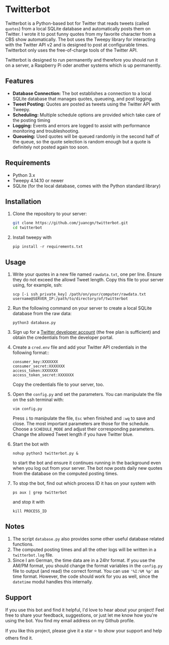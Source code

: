 # Twitterbot

Twitterbot is a Python-based bot for Twitter that reads tweets (called `quotes`) from a local SQLite database and automatically posts them on Twitter. I wrote it to post funny quotes from my favorite character from a CBS show automatically. The bot uses the Tweepy library for interacting with the Twitter API v2 and is designed to post at configurable times. Twitterbot only uses the free-of-charge tools of the Twitter API.

Twitterbot is designed to run permanently and therefore you should run it on a server, a Raspberry Pi oder another systems which is up permanently.

## Features

- **Database Connection:** The bot establishes a connection to a local SQLite database that manages quotes, queueing, and post logging.
- **Tweet Posting:** Quotes are posted as tweets using the Twitter API with Tweepy.
- **Scheduling:** Multiple schedule options are provided which take care of the posting timing
- **Logging:** Events and errors are logged to assist with performance monitoring and troubleshooting.
- **Queueing:** Used quotes will be queued randomly in the second half of the queue, so the quote selection is random enough but a quote is definitely not posted again too soon.

## Requirements

- Python 3.x
- Tweepy 4.14.10 or newer
- SQLite (for the local database, comes with the Python standard library)

## Installation

1. Clone the repository to your server:
   ```bash
   git clone https://github.com/juancgn/twitterbot.git
   cd twitterbot
   ```
2. Install tweepy with 
    ```
    pip install -r requirements.txt
    ```
## Usage

1. Write your quotes in a new file named `rawdata.txt`, one per line. Ensure they do not exceed the allowd Tweet length. Copy this file to your server using, for example, ssh:

    ```
    scp [-i ssh_private_key] /path/on/your/computer/rawdata.txt username@SERVER_IP:/path/to/directory/of/twitterbot
    ```
2. Run the following command on your server to create a local SQLite database from the raw data:
    ```
    python3 database.py
    ```
3. Sign up for a [Twitter developer account](https://developer.x.com/en/docs/twitter-api/getting-started/getting-access-to-the-twitter-api) (the free plan is sufficient) and obtain the credentials from the developer portal.
4. Create a `cred.env` file and add your Twitter API credentials in the following format:: 
    ```
    consumer_key:XXXXXXX
    consumer_secret:XXXXXXX
    access_token:XXXXXXX
    access_token_secret:XXXXXXX
    ```
    Copy the credentials file to your server, too.
5. Open the `config.py` and set the parameters. You can manipulate the file on the ssh terminal with: 
    ```
    vim config.py
    ```
    Press `i` to manipulate the file, `Esc` when finished and `:wq` to save and close.
    The most important parameters are those for the schedule. Choose a `SCHEDULE_MODE` and adjust their corresponding parameters. Change the allowed Tweet length if you have Twitter blue.
6. Start the bot with 
    ```
    nohup python3 twitterbot.py &
    ```
    to start the bot and ensure it continues running in the background even when you log out from your server. The bot now posts daily new quotes from the database on the computed posting times.
7. To stop the bot, find out which process ID it has on your system with 
    ```
    ps aux | grep twitterbot
    ```
    and stop it with
    ```
    kill PROCESS_ID
    ```

## Notes
1. The script `database.py` also provides some other useful database related functions.
2. The computed posting times and all the other logs will be written in a `twitterbot.log` file.
3. Since I am German, the time data are in a 24hr format. If you use the AM/PM format, you should change the format variables in the `config.py` file to output (and read) the correct format. You can use `'%I:%M %p'` as time format. However, the code should work for you as well, since the `datetime` modul handles this internally.

## Support

If you use this bot and find it helpful, I'd love to hear about your project! Feel free to share your feedback, suggestions, or just let me know how you're using the bot. You find my email address on my Github profile.

If you like this project, please give it a star ⭐ to show your support and help others find it.